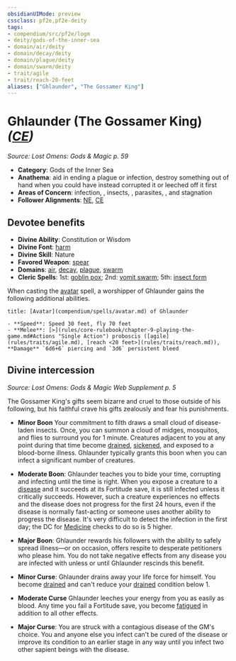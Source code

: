```yaml
---
obsidianUIMode: preview
cssclass: pf2e,pf2e-deity
tags:
- compendium/src/pf2e/logm
- deity/gods-of-the-inner-sea
- domain/air/deity
- domain/decay/deity
- domain/plague/deity
- domain/swarm/deity
- trait/agile
- trait/reach-20-feet
aliases: ["Ghlaunder", "The Gossamer King"]
---
```

# Ghlaunder (The Gossamer King) *([CE](rules/traits/chaotic-evil-b1.md))*  
*Source: Lost Omens: Gods & Magic p. 59*  

- **Category**: Gods of the Inner Sea
- **Anathema**: aid in ending a plague or infection, destroy something out of hand when you could have instead corrupted it or leeched off it first
- **Areas of Concern**: infection, , insects, , parasites, , and stagnation
- **Follower Alignments**: [NE](rules/traits/neutral-evil-b1.md), [CE](rules/traits/chaotic-evil-b1.md)

## Devotee benefits

- **Divine Ability**: Constitution or Wisdom
- **Divine Font**: [harm](compendium/spells/harm.md)
- **Divine Skill**: Nature
- **Favored Weapon**: [spear](compendium/equipment/items/spear.md)
- **Domains**: [air](compendium/setting/domains.md#Air), [decay](compendium/setting/domains.md#Decay), [plague](compendium/setting/domains.md#Plague), [swarm](compendium/setting/domains.md#Swarm)
- **Cleric Spells**: 1st: [goblin pox](compendium/spells/goblin-pox.md); 2nd: [vomit swarm](compendium/spells/vomit-swarm-apg.md); 5th: [insect form](compendium/spells/insect-form.md)

When casting the [avatar](compendium/spells/avatar.md) spell, a worshipper of Ghlaunder gains the following additional abilities.

```ad-embed-avatar
title: [Avatar](compendium/spells/avatar.md) of Ghlaunder

- **Speed**: Speed 30 feet, fly 70 feet
- **Melee**: [>](rules/core-rulebook/chapter-9-playing-the-game.md#Actions "Single Action") proboscis ([agile](rules/traits/agile.md), [reach <20 feet>](rules/traits/reach.md)), **Damage** `6d6+6` piercing and `3d6` persistent bleed
```

## Divine intercession
*Source: Lost Omens: Gods & Magic Web Supplement p. 5*

The Gossamer King's gifts seem bizarre and cruel to those outside of his following, but his faithful crave his gifts zealously and fear his punishments.

- **Minor Boon** Your commitment to filth draws a small cloud of disease-laden insects. Once, you can summon a cloud of midges, mosquitos, and flies to surround you for 1 minute. Creatures adjacent to you at any point during that time become [drained](rules/conditions.md#Drained), [sickened](rules/conditions.md#Sickened), and exposed to a blood-borne illness. Ghlaunder typically grants this boon when you can infect a significant number of creatures.
- **Moderate Boon**: Ghlaunder teaches you to bide your time, corrupting and infecting until the time is right. When you expose a creature to a [disease](rules/traits/disease.md) and it succeeds at its Fortitude save, it is still infected unless it critically succeeds. However, such a creature experiences no effects and the disease does not progress for the first 24 hours, even if the disease is normally fast-acting or someone uses another ability to progress the disease. It's very difficult to detect the infection in the first day; the DC for [Medicine](compendium/skills.md#Medicine) checks to do so is 5 higher.
- **Major Boon**: Ghlaunder rewards his followers with the ability to safely spread illness—or on occasion, offers respite to desperate petitioners who please him. You do not take negative effects from any disease you are infected with unless or until Ghlaunder rescinds this benefit.

- **Minor Curse**: Ghlaunder drains away your life force for himself. You become [drained](rules/conditions.md#Drained) and can't reduce your [drained](rules/conditions.md#Drained) condition below 1.
- **Moderate Curse** Ghlaunder leeches your energy from you as easily as blood. Any time you fail a Fortitude save, you become [fatigued](rules/conditions.md#Fatigued) in addition to all other effects.
- **Major Curse**: You are struck with a contagious disease of the GM's choice. You and anyone else you infect can't be cured of the disease or improve its condition to an earlier stage in any way until you infect two other sapient beings with the disease.